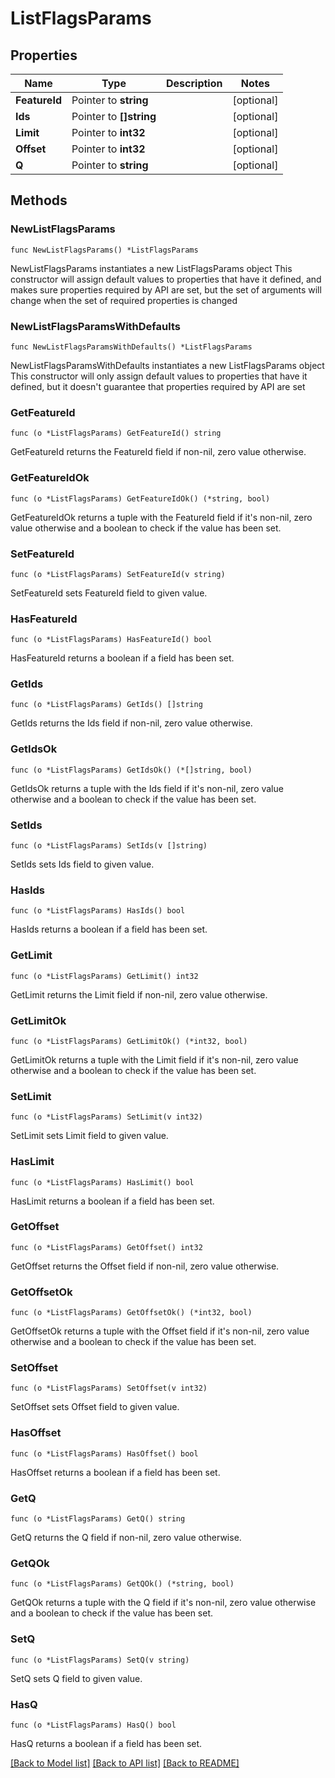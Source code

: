 # ListFlagsParams

## Properties

Name | Type | Description | Notes
------------ | ------------- | ------------- | -------------
**FeatureId** | Pointer to **string** |  | [optional] 
**Ids** | Pointer to **[]string** |  | [optional] 
**Limit** | Pointer to **int32** |  | [optional] 
**Offset** | Pointer to **int32** |  | [optional] 
**Q** | Pointer to **string** |  | [optional] 

## Methods

### NewListFlagsParams

`func NewListFlagsParams() *ListFlagsParams`

NewListFlagsParams instantiates a new ListFlagsParams object
This constructor will assign default values to properties that have it defined,
and makes sure properties required by API are set, but the set of arguments
will change when the set of required properties is changed

### NewListFlagsParamsWithDefaults

`func NewListFlagsParamsWithDefaults() *ListFlagsParams`

NewListFlagsParamsWithDefaults instantiates a new ListFlagsParams object
This constructor will only assign default values to properties that have it defined,
but it doesn't guarantee that properties required by API are set

### GetFeatureId

`func (o *ListFlagsParams) GetFeatureId() string`

GetFeatureId returns the FeatureId field if non-nil, zero value otherwise.

### GetFeatureIdOk

`func (o *ListFlagsParams) GetFeatureIdOk() (*string, bool)`

GetFeatureIdOk returns a tuple with the FeatureId field if it's non-nil, zero value otherwise
and a boolean to check if the value has been set.

### SetFeatureId

`func (o *ListFlagsParams) SetFeatureId(v string)`

SetFeatureId sets FeatureId field to given value.

### HasFeatureId

`func (o *ListFlagsParams) HasFeatureId() bool`

HasFeatureId returns a boolean if a field has been set.

### GetIds

`func (o *ListFlagsParams) GetIds() []string`

GetIds returns the Ids field if non-nil, zero value otherwise.

### GetIdsOk

`func (o *ListFlagsParams) GetIdsOk() (*[]string, bool)`

GetIdsOk returns a tuple with the Ids field if it's non-nil, zero value otherwise
and a boolean to check if the value has been set.

### SetIds

`func (o *ListFlagsParams) SetIds(v []string)`

SetIds sets Ids field to given value.

### HasIds

`func (o *ListFlagsParams) HasIds() bool`

HasIds returns a boolean if a field has been set.

### GetLimit

`func (o *ListFlagsParams) GetLimit() int32`

GetLimit returns the Limit field if non-nil, zero value otherwise.

### GetLimitOk

`func (o *ListFlagsParams) GetLimitOk() (*int32, bool)`

GetLimitOk returns a tuple with the Limit field if it's non-nil, zero value otherwise
and a boolean to check if the value has been set.

### SetLimit

`func (o *ListFlagsParams) SetLimit(v int32)`

SetLimit sets Limit field to given value.

### HasLimit

`func (o *ListFlagsParams) HasLimit() bool`

HasLimit returns a boolean if a field has been set.

### GetOffset

`func (o *ListFlagsParams) GetOffset() int32`

GetOffset returns the Offset field if non-nil, zero value otherwise.

### GetOffsetOk

`func (o *ListFlagsParams) GetOffsetOk() (*int32, bool)`

GetOffsetOk returns a tuple with the Offset field if it's non-nil, zero value otherwise
and a boolean to check if the value has been set.

### SetOffset

`func (o *ListFlagsParams) SetOffset(v int32)`

SetOffset sets Offset field to given value.

### HasOffset

`func (o *ListFlagsParams) HasOffset() bool`

HasOffset returns a boolean if a field has been set.

### GetQ

`func (o *ListFlagsParams) GetQ() string`

GetQ returns the Q field if non-nil, zero value otherwise.

### GetQOk

`func (o *ListFlagsParams) GetQOk() (*string, bool)`

GetQOk returns a tuple with the Q field if it's non-nil, zero value otherwise
and a boolean to check if the value has been set.

### SetQ

`func (o *ListFlagsParams) SetQ(v string)`

SetQ sets Q field to given value.

### HasQ

`func (o *ListFlagsParams) HasQ() bool`

HasQ returns a boolean if a field has been set.


[[Back to Model list]](../README.md#documentation-for-models) [[Back to API list]](../README.md#documentation-for-api-endpoints) [[Back to README]](../README.md)


